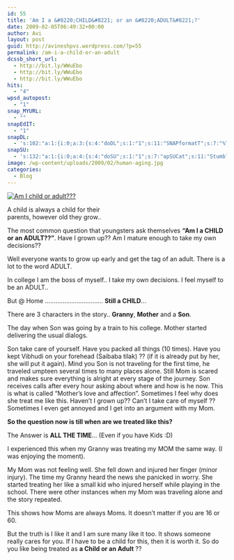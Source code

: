 ```yaml
---
id: 55
title: 'Am I a &#8220;CHILD&#8221; or an &#8220;ADULT&#8221;?'
date: 2009-02-05T06:49:32+00:00
author: Avi
layout: post
guid: http://avineshpvs.wordpress.com/?p=55
permalink: /am-i-a-child-or-an-adult
dcssb_short_url:
  - http://bit.ly/WWuEbo
  - http://bit.ly/WWuEbo
  - http://bit.ly/WWuEbo
hits:
  - "4"
wpsd_autopost:
  - "1"
snap_MYURL:
  - ""
snapEdIT:
  - "1"
snapDL:
  - 's:102:"a:1:{i:0;a:3:{s:4:"doDL";s:1:"1";s:11:"SNAPformatT";s:7:"%TITLE%";s:10:"SNAPformat";s:9:"%EXCERPT%";}}";'
snapSU:
  - 's:132:"a:1:{i:0;a:4:{s:4:"doSU";s:1:"1";s:7:"apSUCat";s:11:"StumbleUpon";s:4:"nsfw";s:1:"0";s:10:"SNAPformat";s:19:"%TITLE% - %EXCERPT%";}}";'
image: /wp-content/uploads/2009/02/human-aging.jpg
categories:
  - Blog
---
```

<div id="attachment_175" style="width: 254px" class="wp-caption aligncenter">
  <a href="https://i0.wp.com/www.avineshpvs.com/wp-content/uploads/2012/06/human-aging.jpg" data-rel="lightbox-0" data-imagelightbox="0" title=""><img src="https://i0.wp.com/www.avineshpvs.com/wp-content/uploads/2012/06/human-aging.jpg?resize=244%2C152" alt="Am I child or adult???" class="size-full wp-image-175" data-recalc-dims="1" /></a>
  
  <p class="wp-caption-text">
    A child is always a child for their parents, however old they grow..
  </p>
</div>

The most common question that youngsters ask themselves **&#8220;Am I a CHILD or an ADULT??&#8221;**. Have I grown up?? Am I mature enough to take my own decisions??

Well everyone wants to grow up early and get the tag of an adult. There is a lot to the word ADULT.  
<!--more-->

In college I am the boss of myself.. I take my own decisions. I feel myself to be an ADULT..

But @ Home &#8230;&#8230;&#8230;&#8230;&#8230;&#8230;&#8230;&#8230;&#8230;&#8230;&#8230; **Still a CHILD**&#8230;

There are 3 characters in the story.. **Granny**, **Mother** and a **Son**.

The day when Son was going by a train to his college. Mother started delivering the usual dialogs.

Son take care of yourself. Have you packed all things (10 times). Have you kept Vibhudi on your forehead (Saibaba tilak) ?? (if it is already put by her, she will put it again). Mind you Son is not traveling for the first time, he traveled umpteen several times to many places alone. Still Mom is scared and makes sure everything is alright at every stage of the journey. Son receives calls after every hour asking about where and how is he now. This is what is called &#8220;Mother&#8217;s love and affection&#8221;. Sometimes I feel why does she treat me like this. Haven&#8217;t I grown up?? Can&#8217;t I take care of myself ?? Sometimes I even get annoyed and I get into an argument with my Mom.

**So the question now is till when are we treated like this?**

The Answer is **ALL THE TIME**&#8230; (Even if you have Kids :D)

I experienced this when my Granny was treating my MOM the same way. (I was enjoying the moment).

My Mom was not feeling well. She fell down and injured her finger (minor injury). The time my Granny heard the news she panicked in worry. She started treating her like a small kid who injured herself while playing in the school. There were other instances when my Mom was traveling alone and the story repeated.

This shows how Moms are always Moms. It doesn&#8217;t matter if you are 16 or 60.

But the truth is I like it and I am sure many like it too. It shows someone really cares for you. If I have to be a child for this, then it is worth it. So do you like being treated as  **a Child or an Adult** ??